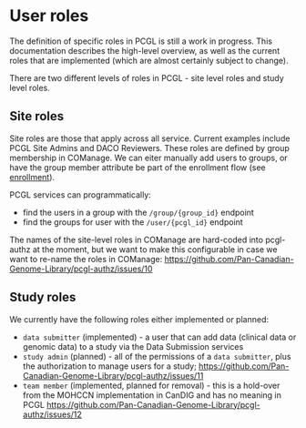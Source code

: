 # User roles

The definition of specific roles in PCGL is still a work in progress. This documentation describes the high-level overview, as well as the current roles that are implemented (which are almost certainly subject to change).

There are two different levels of roles in PCGL - site level roles and study level roles. 

## Site roles

Site roles are those that apply across all service. Current examples include PCGL Site Admins and DACO Reviewers. These roles are defined by group membership in COManage. We can eiter manually add users to groups, or have the group member attribute be part of the enrollment flow (see [enrollment](/docs/enrollment.md)).

PCGL services can programmatically:

* find the users in a group with the `/group/{group_id}` endpoint 
* find the groups for user with the `/user/{pcgl_id}` endpoint

The names of the site-level roles in COManage are hard-coded into pcgl-authz at the moment, but we want to make this configurable in case we want to re-name the roles in COManage: https://github.com/Pan-Canadian-Genome-Library/pcgl-authz/issues/10 

## Study roles 

We currently have the following roles either implemented or planned:

* `data submitter` (implemented) - a user that can add data (clinical data or genomic data) to a study via the Data Submission services
* `study admin` (planned) - all of the permissions of a `data submitter`, plus the authorization to manage  users for a study; https://github.com/Pan-Canadian-Genome-Library/pcgl-authz/issues/11 
* `team member` (implemented, planned for removal) - this is a hold-over from the MOHCCN implementation in CanDIG and has no meaning in PCGL https://github.com/Pan-Canadian-Genome-Library/pcgl-authz/issues/12 
